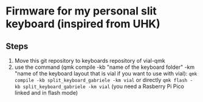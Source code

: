 # Firmware for my personal slit keyboard (inspired from UHK)

## Steps
1) Move this git repository to keyboards repository of vial-qmk
2) use the command (qmk compile -kb "name of the keyboard folder" -km "name of the keyboard layout that is vial if you want to use with vial): 
    `qmk compile -kb split_keyboard_gabriele -km vial` or directly `qmk flash -kb split_keyboard_gabriele -km vial` (you need a Rasberry Pi Pico linked and in flash mode)




<!-- *A short description of the keyboard/project*

* Keyboard Maintainer: [Gabriele](https://github.com/Gabriele-tomai00)
* Hardware Supported: *The PCBs, controllers supported*
* Hardware Availability: *Links to where you can find this hardware*

Make example for this keyboard (after setting up your build environment):

    make gabriele:default

Flashing example for this keyboard:

    make gabriele:default:flash

See the [build environment setup](https://docs.qmk.fm/#/getting_started_build_tools) and the [make instructions](https://docs.qmk.fm/#/getting_started_make_guide) for more information. Brand new to QMK? Start with our [Complete Newbs Guide](https://docs.qmk.fm/#/newbs).

## Bootloader

Enter the bootloader in 3 ways:

* **Bootmagic reset**: Hold down the key at (0,0) in the matrix (usually the top left key or Escape) and plug in the keyboard
* **Physical reset button**: Briefly press the button on the back of the PCB - some may have pads you must short instead
* **Keycode in layout**: Press the key mapped to `QK_BOOT` if it is available -->
